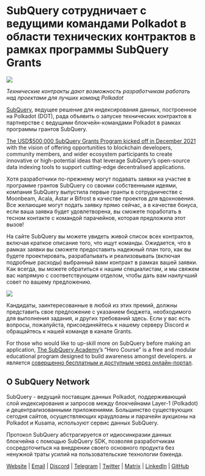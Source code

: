# SubQuery сотрудничает с ведущими командами Polkadot в области технических контрактов в рамках программы SubQuery Grants

![](https://miro.medium.com/max/1400/0*KlrhjUy3MRRT98OO)

_Технические контракты дают возможность разработчикам работать над проектами для лучших команд Polkadot_

[SubQuery](https://subquery.network/), ведущее решение для индексирования данных, построенное на Polkadot (DOT), рада объявить о запуске технических контрактов в партнерстве с ведущими блокчейн-командами Polkadot в рамках программы грантов SubQuery.

[The USD$500,000 SubQuery Grants Program kicked off in December 2021](./20211222-grants.md) with the vision of offering opportunities to blockchain developers, community members, and wider ecosystem participants to create innovative or high-potential ideas that leverage SubQuery’s open-source data indexing tools to support cutting-edge decentralised applications.

Хотя разработчики по-прежнему могут подавать заявки на участие в программе грантов SubQuery со своими собственными идеями, компания SubQuery выпустила первые гранты в сотрудничестве с Moonbeam, Acala, Astar и Bifrost в качестве проектов для вдохновения. Все желающие могут подать заявку прямо сейчас, а в качестве бонуса, если ваша заявка будет удовлетворена, вы сможете поработать в тесном контакте с командой парачейнов, которая предложила этот вызов!

На сайте SubQuery вы можете увидеть живой список всех контрактов, включая краткое описание того, что ищут команды. Ожидается, что в рамках заявки вы сможете предоставить надежный план того, как вы будете проектировать, разрабатывать и реализовывать (включая подробные расходы) выбранный вами контракт в рамках вашей заявки. Как всегда, вы можете обратиться к нашим специалистам, и мы свяжем вас напрямую с соответствующим отделом, чтобы дать вам наилучший совет по вашему предложению.

![](https://miro.medium.com/max/1400/0*o2m57G86Tyi2UWiQ)

Кандидаты, заинтересованные в любой из этих премий, должны представить свое предложение с указанием бюджета, необходимого для выполнения задания, и других требований здесь. Если у вас есть вопросы, пожалуйста, присоединяйтесь к нашему серверу Discord и обращайтесь к нашей команде в канале Grants.

For those who would like to up-skill more on SubQuery before making an application, [The SubQuery Academy](./20211018-subquery-launches-the-subquery-academy.md)’s “Hero Course” is a free and modular educational program designed to build awareness amongst developers. и является [совершенно бесплатным и доступным через онлайн-портал](https://subquery.coassemble.com/unlock/dOKZW6O#/).

## О SubQuery Network

SubQuery - ведущий поставщик данных Polkadot, поддерживающий слой индексирования и запросов между блокчейнами Layer-1 (Polkadot) и децентрализованными приложениями. Большинство существующих сегодня сайтов, осуществляющих краудлоаны и парачейн аукционы на Polkadot и Kusama, используют сервис данных SubQuery.

Протокол SubQuery абстрагируется от идиосинкразии данных блокчейна с помощью SubQuery SDK, позволяя разработчикам сосредоточиться на внедрении своего основного продукта без ненужной траты усилий на пользовательские технологии бэкенда.

[Website](https://subquery.network/) | [Email](hello@subquery.network) | [Discord](https://discord.com/invite/78zg8aBSMG) | [Telegram](https://t.me/subquerynetwork) | [Twitter](https://twitter.com/subquerynetwork) | [Matrix](https://matrix.to/#/#subquery:matrix.org) | [LinkedIn](https://www.linkedin.com/company/subquery) | [GitHub](https://github.com/subquery)
